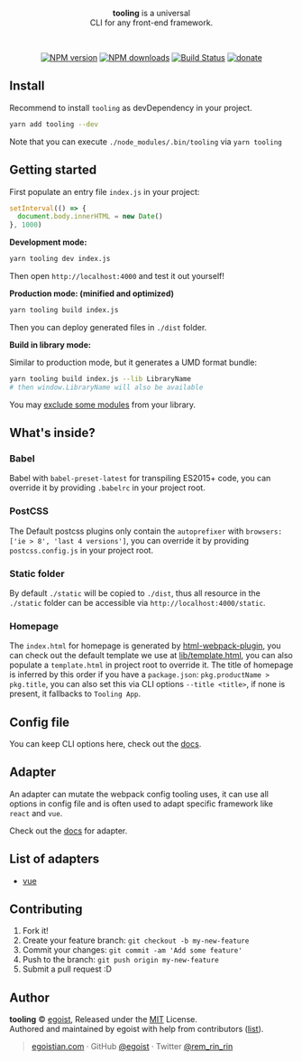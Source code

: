 <p align="center">
  <img src="https://rawgit.com/egoist/tooling/master/media/logo.svg" alt="">
  <br><strong>tooling</strong> is a universal <br>CLI for any front-end framework.
</p>
<br>
<p align="center"><a href="https://npmjs.com/package/tooling"><img src="https://img.shields.io/npm/v/tooling.svg?style=flat" alt="NPM version"></a> <a href="https://npmjs.com/package/tooling"><img src="https://img.shields.io/npm/dm/tooling.svg?style=flat" alt="NPM downloads"></a> <a href="https://circleci.com/gh/egoist/tooling"><img src="https://img.shields.io/circleci/project/egoist/tooling/master.svg?style=flat" alt="Build Status"></a> <a href="https://github.com/egoist/donate"><img src="https://img.shields.io/badge/$-donate-ff69b4.svg?maxAge=2592000&amp;style=flat" alt="donate"></a></p>

## Install

Recommend to install `tooling` as devDependency in your project.

```bash
yarn add tooling --dev
```

Note that you can execute `./node_modules/.bin/tooling` via `yarn tooling`

## Getting started

First populate an entry file `index.js` in your project:

```js
setInterval(() => {
  document.body.innerHTML = new Date()
}, 1000)
```

**Development mode:**

```bash
yarn tooling dev index.js
```

Then open `http://localhost:4000` and test it out yourself!

**Production mode: (minified and optimized)**

```bash
yarn tooling build index.js
```

Then you can deploy generated files in `./dist` folder.

**Build in library mode:**

Similar to production mode, but it generates a UMD format bundle:

```bash
yarn tooling build index.js --lib LibraryName
# then window.LibraryName will also be available
```

You may [exclude some modules](/docs/config.md#externals) from your library.

## What's inside?

### Babel

Babel with `babel-preset-latest` for transpiling ES2015+ code, you can override it by providing `.babelrc` in your project root.

### PostCSS

The Default postcss plugins only contain the `autoprefixer` with `browsers: ['ie > 8', 'last 4 versions']`, you can override it by providing `postcss.config.js` in your project root.

### Static folder

By default `./static` will be copied to `./dist`, thus all resource in the `./static` folder can be accessible via `http://localhost:4000/static`.

### Homepage

The `index.html` for homepage is generated by [html-webpack-plugin](https://github.com/ampedandwired/html-webpack-plugin), you can check out the default template we use at [lib/template.html](/lib/template.html), you can also populate a `template.html` in project root to override it. The title of homepage is inferred by this order if you have a `package.json`: `pkg.productName > pkg.title`, you can also set this via CLI options `--title <title>`, if none is present, it fallbacks to `Tooling App`.

## Config file

You can keep CLI options here, check out the [docs](/docs/config.md).

## Adapter

An adapter can mutate the webpack config tooling uses, it can use all options in config file and is often used to adapt specific framework like `react` and `vue`.

Check out the [docs](/docs/adapter.md) for adapter.

## List of adapters

- [vue](https://github.com/egoist/tooling-vue)

## Contributing

1. Fork it!
2. Create your feature branch: `git checkout -b my-new-feature`
3. Commit your changes: `git commit -am 'Add some feature'`
4. Push to the branch: `git push origin my-new-feature`
5. Submit a pull request :D


## Author

**tooling** © [egoist](https://github.com/egoist), Released under the [MIT](./LICENSE) License.<br>
Authored and maintained by egoist with help from contributors ([list](https://github.com/egoist/tooling/contributors)).

> [egoistian.com](https://egoistian.com) · GitHub [@egoist](https://github.com/egoist) · Twitter [@rem_rin_rin](https://twitter.com/rem_rin_rin)
